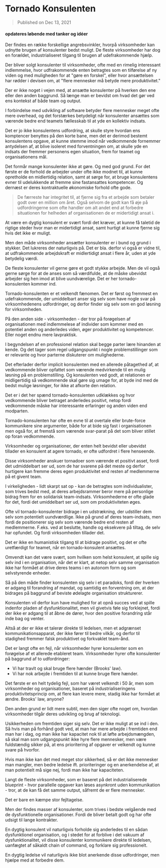 # Tornado Konsulenten

> Published on Dec 13, 2021

#### opdateres løbende med tanker og idéer

Der findes en række forskellige angrebsvinkler, hvorpå virksomheder kan udnytte brugen af konsulenter bedst muligt. De fleste virksomheder har dog en forældet, industrialiseret tilgang til brugen af udefrakommende hjælp.

Der bliver solgt konsulenter til virksomheder, ofte med en rimelig interessant indlemmelse, hvor udfrakommende enten betragtes som en tilførelse af ny viden og med muligheden for at "gøre en forskel", eller hvor ansættelsen har rødder i devisen om, at "flere mennesker må betyde mere produktivitet."

Der er ikke noget i vejen med, at ansætte konsulenter på hverken den ene eller den anden baggrund. Så længe man er bevidst om hvad det gør ved ens kontekst af både team og output. 

I forbindelse med udvikling af software betyder flere mennesker meget ofte mere overhead, og det forstærkes betydeligt når konsulenter ansættes som værende bedre end teamets fællesskab til at yde en kollektiv indsats.

Det er jo ikke konsulentens udfordring, at skulle styre hvordan ens komptencer benyttes på den korte bane, men det er derimod bestemt konsulentens opgave, at kunne stemme imod når vedkommende fornemmer antydelsen af, at blive isoleret med forventningen om, at skulle yde en indsats der fremmer personens egen situation, frem for teamet og organisationens mål.

Det formår mange konsulenter ikke at gøre. Og med god grund. For det første er de forhold de arbejder under ofte ikke modnet til, at kunne opretholde en midlertidig relation, samt at sørge for, at bruge konsulentens evner til udelukkende at fremme sine fastansattes kompetencer. Og dernæst er deres kontraktuelle økonomiske forhold ofte gode. 

> De færreste har integritet til, at fjerne sig fra et arbejde som betaler godt over en million om året. Også selvom de godt kan få øje på udfordringerne som ofte handler om alt andet end at forbedre situationen for helheden af organisationen de er midertidigt ansat i.

At være en dygtig konsulent er svært fordi det kræver, at kunne få taletid de rigtige steder hvor man er midertidigt ansat, samt hurtigt at kunne fjerne sig hvis det ikke er muligt.

Men den måde virksomheder ansætter konsulenter er i bund og grund i stykker. Det lukreres der naturligvis på. Det er bla. derfor vi også er vidne til, at udfrakommende arbejdskraft er midlertidigt ansat i flere år, uden at yde betydelig værdi.

De fleste konsulenter vil gerne gøre et godt stykke arbejde. Men de vil også gerne sørge for at de anses som så værdifulde, at de måske ubevidst arbejder sig hen imod at blive uundværelige. Det er her tornado-konsulenten kommer ind.

Tornado-konsulenten er et velkendt fænomen. Det er først og fremmest en udefrakommende, der umiddelbart anser sig selv som have nogle svar på virksomhedenens udfordringer, og derfor finder sig selv som en god løsning for virksomheden.

På den anden side - virksomheden - der tror på forøgelsen af organisationen med indlemmelese af individer som kommer med en potentiel anden og anderledes viden, øger produktivitet og kompetencer. Eller noget endnu mere lavpraktisk.

I begyndelsen af en professionel relation skal begge parter lære hinanden at kende. Og det tager som regel udgangspunkt i nogle problemstillinger som er relevante og hvor parterne diskuterer om mulighederne. 

Det efterlader derfor implicit konsulenten med en allerede påtagethed af, at vedkommende bliver opfattet som værende medvirkende til en mulig løsning på en problemstilling. Og konsulenten ved godt, at relationen er midligertidig så vedkommende skal gøre sig umage for, at byde ind med de bedst mulige løsninger, for ikke at afkorte den relation.

Det er i det her spænd tornado-konsulenten udklækkes og hvor vedkommende  bliver betraget anderledes positivt, netop fordi vedkommende måske har interessante erfaringer og anden viden end modparten.

Tornado-konsulenten har ofte en evne til at overtale eller brute-force kommunikere sine argumenter, både for at bide sig fast i organisationen men også for, at fremstå som værende svar-parat på det som bliver stillet op foran vedkommende.

Virksomheder og organisationer, der enten helt bevidst eller ubevidst tillader en konsulent at agere tornado, er ofte udfordret i flere henseende. 

Disse virksomheder anskuer tornadoer som værende et positivt asset, fordi det udmiddelbart ser ud, som de har svarene på det meste og derfor hurtigere kan fremme deres egen produktivitet end resten af medlemmerne på et givent team.

I virkeligheden - lidt skarpt sat op - kan de betragtes som individualister, som trives bedst med, at deres arbejdsrammer beror mere på personlige bidrag frem for en solidarisk team-indsats. Virksomhederne er ofte glade for det, fordi det umiddelbart ser ud, som om produktiviteten øges.

Ofte vil tornado-konsulenter bidrage i en udstrækning, der udstiller dem selv som potentielt uundværdlige. Ikke på grund af deres team-indsats, men fordi de positionerer sig selv som værende bedre end resten af medlemmerne. F.eks. ved at beslutte, handle og eksekvere på tiltag, de selv har opfundet. Og fordi virksomheden tillader det. 

Det er ikke en humanistisk tilgang til at bidrage positivt, og det er ofte uretfærdigt for teamet, når en tornado-konsulent ansættes. 

Omvendt kan det være svært, som hvilken som helst konsulent, at spille sig selv ind i en organisation, når det er klart, at netop selv samme organisation ikke har formået at drive deres teams i en autonom form og som selvstyrende enheder. 

Så på den måde finder konsulenten sig selv i et paradoks, fordi der hverken er adgang til forandring af mandat, og samtidig en forventning om, at der bidrages på baggrund af beviste ødelagte organisation strukturerer.

Konsulenten vil derfor kun have mulighed for at opnå succes ved at spille indenfor pladen af dysfunktionalitet, men vil givetvis føle sig forklejnet, fordi der ikke er adgang til at åbne de dører, hvor den positive forandring står inde bag og venter. 

Altså at der er ikke et talerør direkte til ledelsen, men et adgrænset kommunikationsapparat, der ikke fører til bedre vilkår, og derfor til stadighed fremmer falsk produktivet og forkvaklet team-ånd.

Det er langt ofte en fejl, når virksomheder hyrer konsulenter som en forøgelse af et allerede etableret team. Virksomheder hyrer ofte konsulenter på baggrund af to udfordringer:

- Vi har travlt og skal bruge flere hænder (Brooks' law).
- Vi har nok arbejde i fremtiden til at kunne bruge flere hænder.

Det første er en helt tydelig fejl, som har været velkendt i 50 år, men som virksomheder og organisationer, baseret på industrialiseringens produktivitetsprincip om, at flere kan levere mere, stadig ikke har formået at ændre. Brooks' law, anyone?

Den anden grund er lidt mere subtil, men den siger ofte noget om, hvordan virksomheder tilgår deres udvikling og brug af teknologi. 

Usikkerheden om fremtiden siger sig selv. Det er ikke muligt at se ind i den. Så hvis man på forhånd godt ved, at man har mere arbejde i fremtiden end man har i dag, og man ikke har kapacitet nok til at løfte arbejdsmængden, så skal man som udgangspunkt ikke hyre flere mennesker, men være fuldstændig sikker på, at ens prioritering af opgaver er velkendt og kunne svare på hvorfor.

Hvis man ikke kan det med meget stor sikkerhed, så er det ikke mennesker man mangler, men bedre ledelse ift. prioriteringer og en anerkendelse af, at man potentielt må sige nej, fordi man ikke har kapaciteten.

Langt de fleste virksomheder, som er baseret på det industrialiserede blueprint - hvor parallelle opgaver kan løses asynkront uden kommunikation - tror, at de kan få det samme output, såfremt de er flere mennesker.

Det er bare en kæmpe stor fejltagelse.

Men der findes masser af konsulenter, som trives i bedste velgående med de dysfunktionelle organisationer. Fordi de bliver betalt godt og har ofte udsigt til lange kontrakter.

En dygtig konsulent vil naturligvis forholde sig anderledes til en sådan dysfunktionel organisation, og i stedet for at forblive i det vakuum af dysfunktionalitet, vil disse konsulenter kommunikere direkte til ledelsen, uanfægtet af såkaldt chain of command, og forklare sig professionelt. 

En dygtig ledelse vil naturligvis ikke blot anerkende disse udfordringer, men hjælpe med at forbedre dem.
